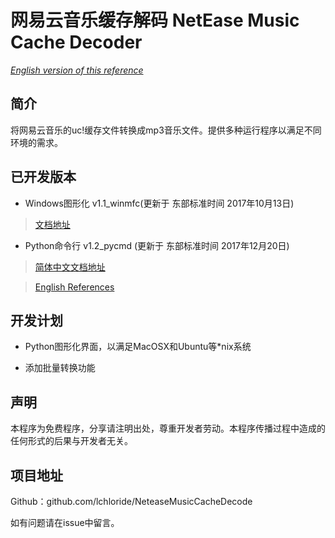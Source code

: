 # 网易云音乐缓存解码 NetEase Music Cache Decoder

*[English version of this reference](https://github.com/lchloride/NeteaseMusicCacheDecode/blob/master/readme_en.md)*

## 简介

将网易云音乐的uc!缓存文件转换成mp3音乐文件。提供多种运行程序以满足不同环境的需求。

## 已开发版本

- Windows图形化 v1.1_winmfc(更新于 东部标准时间 2017年10月13日)

> [文档地址](https://github.com/lchloride/NeteaseMusicCacheDecode/blob/master/gui/Windows_MFC/readme.txt)

- Python命令行 v1.2_pycmd (更新于 东部标准时间 2017年12月20日)

> [简体中文文档地址](https://github.com/lchloride/NeteaseMusicCacheDecode/blob/master/cmd/Python/readme.md)

> [English References](https://github.com/lchloride/NeteaseMusicCacheDecode/blob/master/cmd/Python/readme_en.md)

## 开发计划

- Python图形化界面，以满足MacOSX和Ubuntu等*nix系统

- 添加批量转换功能

## 声明
本程序为免费程序，分享请注明出处，尊重开发者劳动。本程序传播过程中造成的任何形式的后果与开发者无关。

## 项目地址
Github：github.com/lchloride/NeteaseMusicCacheDecode

如有问题请在issue中留言。
